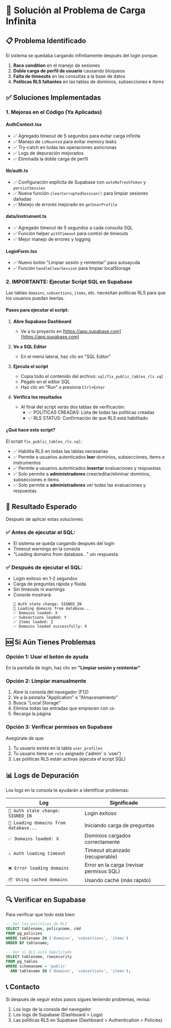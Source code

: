 # 🔧 Solución al Problema de Carga Infinita

## 📋 Problema Identificado

El sistema se quedaba cargando infinitamente después del login porque:

1. **Race condition** en el manejo de sesiones
2. **Doble carga de perfil de usuario** causando bloqueos
3. **Falta de timeouts** en las consultas a la base de datos
4. **Políticas RLS faltantes** en las tablas de dominios, subsecciones e items

## ✅ Soluciones Implementadas

### 1. Mejoras en el Código (Ya Aplicadas)

#### **AuthContext.tsx**
- ✅ Agregado timeout de 5 segundos para evitar carga infinita
- ✅ Manejo de `isMounted` para evitar memory leaks
- ✅ Try-catch en todas las operaciones asíncronas
- ✅ Logs de depuración mejorados
- ✅ Eliminada la doble carga de perfil

#### **lib/auth.ts**
- ✅ Configuración explícita de Supabase con `autoRefreshToken` y `persistSession`
- ✅ Nueva función `clearCorruptedSession()` para limpiar sesiones dañadas
- ✅ Manejo de errores mejorado en `getUserProfile`

#### **data/instrument.ts**
- ✅ Agregado timeout de 5 segundos a cada consulta SQL
- ✅ Función helper `withTimeout` para control de timeouts
- ✅ Mejor manejo de errores y logging

#### **LoginForm.tsx**
- ✅ Nuevo botón "Limpiar sesión y reintentar" para autoayuda
- ✅ Función `handleClearSession` para limpiar localStorage

### 2. **IMPORTANTE: Ejecutar Script SQL en Supabase**

Las tablas `domains`, `subsections`, `items`, etc. necesitan políticas RLS para que los usuarios puedan leerlas.

#### **Pasos para ejecutar el script:**

1. **Abre Supabase Dashboard**
   - Ve a tu proyecto en [https://app.supabase.com](https://app.supabase.com)

2. **Ve a SQL Editor**
   - En el menú lateral, haz clic en "SQL Editor"

3. **Ejecuta el script**
   - Copia todo el contenido del archivo: `sql/fix_public_tables_rls.sql`
   - Pégalo en el editor SQL
   - Haz clic en "Run" o presiona `Ctrl+Enter`

4. **Verifica los resultados**
   - Al final del script verás dos tablas de verificación:
     - ✅ POLÍTICAS CREADAS: Lista de todas las políticas creadas
     - ✅ RLS STATUS: Confirmación de que RLS está habilitado

#### **¿Qué hace este script?**

El script `fix_public_tables_rls.sql`:
- ✅ Habilita RLS en todas las tablas necesarias
- ✅ Permite a usuarios autenticados **leer** dominios, subsecciones, items e instrumentos
- ✅ Permite a usuarios autenticados **insertar** evaluaciones y respuestas
- ✅ Solo permite a **administradores** crear/editar/eliminar dominios, subsecciones e items
- ✅ Solo permite a **administradores** ver todas las evaluaciones y respuestas

## 🎯 Resultado Esperado

Después de aplicar estas soluciones:

### ✅ Antes de ejecutar el SQL:
- El sistema se queda cargando después del login
- Timeout warnings en la consola
- "Loading domains from database..." sin respuesta

### ✅ Después de ejecutar el SQL:
- Login exitoso en 1-2 segundos
- Carga de preguntas rápida y fluida
- Sin timeouts ni warnings
- Console mostrará:
  ```
  🔐 Auth state change: SIGNED_IN
  🔄 Loading domains from database...
  ✅ Domains loaded: X
  ✅ Subsections loaded: Y
  ✅ Items loaded: Z
  ✅ Domains loaded successfully: X
  ```

## 🆘 Si Aún Tienes Problemas

### Opción 1: Usar el botón de ayuda
En la pantalla de login, haz clic en **"Limpiar sesión y reintentar"**

### Opción 2: Limpiar manualmente
1. Abre la consola del navegador (F12)
2. Ve a la pestaña "Application" o "Almacenamiento"
3. Busca "Local Storage"
4. Elimina todas las entradas que empiecen con `sb-`
5. Recarga la página

### Opción 3: Verificar permisos en Supabase
Asegúrate de que:
1. Tu usuario existe en la tabla `user_profiles`
2. Tu usuario tiene un `role` asignado ('admin' o 'user')
3. Las políticas RLS están activas (ejecuta el script SQL)

## 📊 Logs de Depuración

Los logs en la consola te ayudarán a identificar problemas:

| Log | Significado |
|-----|-------------|
| `🔐 Auth state change: SIGNED_IN` | Login exitoso |
| `🔄 Loading domains from database...` | Iniciando carga de preguntas |
| `✅ Domains loaded: X` | Dominios cargados correctamente |
| `⚠️ Auth loading timeout` | Timeout alcanzado (recuperable) |
| `❌ Error loading domains` | Error en la carga (revisar permisos SQL) |
| `📦 Using cached domains` | Usando caché (más rápido) |

## 🔍 Verificar en Supabase

Para verificar que todo está bien:

```sql
-- Ver las políticas de RLS
SELECT tablename, policyname, cmd 
FROM pg_policies 
WHERE tablename IN ('domains', 'subsections', 'items')
ORDER BY tablename;

-- Ver si RLS está habilitado
SELECT tablename, rowsecurity 
FROM pg_tables 
WHERE schemaname = 'public' 
  AND tablename IN ('domains', 'subsections', 'items');
```

## 📞 Contacto

Si después de seguir estos pasos sigues teniendo problemas, revisa:
1. Los logs de la consola del navegador
2. Los logs de Supabase (Dashboard > Logs)
3. Las políticas RLS en Supabase (Dashboard > Authentication > Policies)


